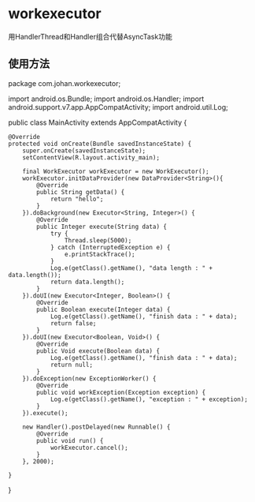 # workexecutor
用HandlerThread和Handler组合代替AsyncTask功能

## 使用方法
package com.johan.workexecutor;

import android.os.Bundle;
import android.os.Handler;
import android.support.v7.app.AppCompatActivity;
import android.util.Log;

public class MainActivity extends AppCompatActivity {

    @Override
    protected void onCreate(Bundle savedInstanceState) {
        super.onCreate(savedInstanceState);
        setContentView(R.layout.activity_main);

        final WorkExecutor workExecutor = new WorkExecutor();
        workExecutor.initDataProvider(new DataProvider<String>(){
            @Override
            public String getData() {
                return "hello";
            }
        }).doBackground(new Executor<String, Integer>() {
            @Override
            public Integer execute(String data) {
                try {
                    Thread.sleep(5000);
                } catch (InterruptedException e) {
                    e.printStackTrace();
                }
                Log.e(getClass().getName(), "data length : " + data.length());
                return data.length();
            }
        }).doUI(new Executor<Integer, Boolean>() {
            @Override
            public Boolean execute(Integer data) {
                Log.e(getClass().getName(), "finish data : " + data);
                return false;
            }
        }).doUI(new Executor<Boolean, Void>() {
            @Override
            public Void execute(Boolean data) {
                Log.e(getClass().getName(), "finish data : " + data);
                return null;
            }
        }).doException(new ExceptionWorker() {
            @Override
            public void workException(Exception exception) {
                Log.e(getClass().getName(), "exception : " + exception);
            }
        }).execute();

        new Handler().postDelayed(new Runnable() {
            @Override
            public void run() {
                workExecutor.cancel();
            }
        }, 2000);

    }
}


